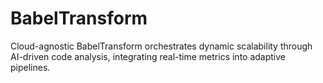 # BabelTransform
Cloud-agnostic BabelTransform orchestrates dynamic scalability through AI-driven code analysis, integrating real-time metrics into adaptive pipelines.
